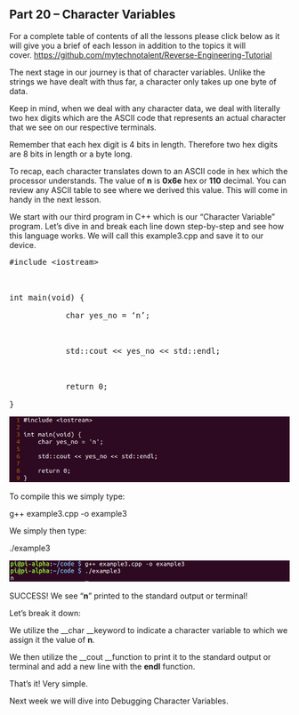 ## Part 20 – Character Variables

For a complete table of contents of all the lessons please click below as it will give you a brief of each lesson in addition to the topics it will cover.&nbsp;https://github.com/mytechnotalent/Reverse-Engineering-Tutorial

The next stage in our journey is that of character variables.&nbsp;Unlike the strings we have dealt with thus far, a character only takes up one byte of data.

Keep in mind, when we deal with any character data, we deal with literally two hex digits which are the ASCII code that represents an actual character that we see on our respective terminals.

Remember that each hex digit is 4 bits in length.&nbsp;Therefore two hex digits are 8 bits in length or a byte long.&nbsp;

To recap, each character translates down to an ASCII code in hex which the processor understands.&nbsp;The value of __n__ is __0x6e__ hex or __110__ decimal.&nbsp;You can review any ASCII table to see where we derived this value.&nbsp;This will come in handy in the next lesson.

We start with our third program in C++ which is our “Character Variable” program.&nbsp;Let’s dive in and break each line down step-by-step and see how this language works.&nbsp;We will call this example3.cpp and save it to our device.

<pre spellcheck="false">#include &lt;iostream&gt;

&nbsp;

int main(void) {

&nbsp;&nbsp;&nbsp;&nbsp;&nbsp;&nbsp;&nbsp;&nbsp;&nbsp;&nbsp;&nbsp; char yes_no = ‘n’;

&nbsp;

&nbsp;&nbsp;&nbsp;&nbsp;&nbsp;&nbsp;&nbsp;&nbsp;&nbsp;&nbsp;&nbsp; std::cout &lt;&lt; yes_no &lt;&lt; std::endl;

&nbsp;

&nbsp;&nbsp;&nbsp;&nbsp;&nbsp;&nbsp;&nbsp;&nbsp;&nbsp;&nbsp;&nbsp; return 0;

}
</pre>

<div class="slate-resizable-image-embed slate-image-embed__resize-full-width"><img src="/imgs/1520190636660.jpg"/></div>

To compile this we simply type:

g++ example3.cpp -o example3

We simply then type:

./example3

<div class="slate-resizable-image-embed slate-image-embed__resize-full-width"><img src="/imgs/1520211586776.jpg"/></div>

SUCCESS!&nbsp;We see “__n__” printed to the standard output or terminal!

Let’s break it down:

We utilize the __char __keyword to indicate a character variable to which we assign it the value of __n__.

We then utilize the __cout __function to print it to the standard output or terminal and add a new line with the __endl__ function.

That’s it!&nbsp;Very simple.

Next week we will dive into Debugging Character Variables.